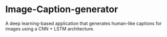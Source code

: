 # Image-Caption-generator
A deep learning-based application that generates human-like captions for images using a CNN + LSTM architecture.
